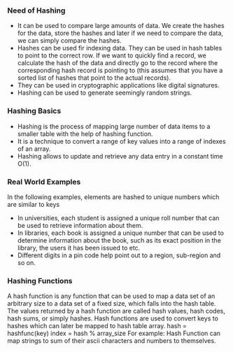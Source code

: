 ### Need of Hashing

   - It can be used to compare large amounts of data. We create the hashes for the data, store the hashes and later if we need to compare the data, we can simply compare the hashes.
   - Hashes can be used fir indexing data. They can be used in hash tables to point to the correct row. If we want to quickly find a record, we calculate the hash of the data and directly go to the record where the corresponding hash record is pointing to (this assumes that you have a sorted list of hashes that point to the actual records).
   - They can be used in cryptographic applications like digital signatures.
   - Hashing can be used to generate seemingly random strings.

### Hashing Basics

   - Hashing is the process of mapping large number of data items to a smaller table with the help of hashing function.
   - It is a technique to convert a range of key values into a range of indexes of an array.
   - Hashing allows to update and retrieve any data entry in a constant time O(1).

### Real World Examples


In the following examples, elements are hashed to unique numbers which are similar to keys

   - In universities, each student is assigned a unique roll number that can be used to retrieve information about them.
   - In libraries, each book is assigned a unique number that can be used to determine information about the book, such as its exact position in the library, the users it has been issued to etc.
   - Different digits in a pin code help point out to a region, sub-region and so on.

### Hashing Functions

A hash function is any function that can be used to map a data set of an arbitrary size to a data set of a fixed size, which falls into the hash table. The values returned by a hash function are called hash values, hash codes, hash sums, or simply hashes. Hash functions are used to convert keys to hashes which can later be mapped to hash table array.
hash = hashfunc(key)
index = hash % array_size
For example: Hash Function can map strings to sum of their ascii characters and numbers to themselves.

